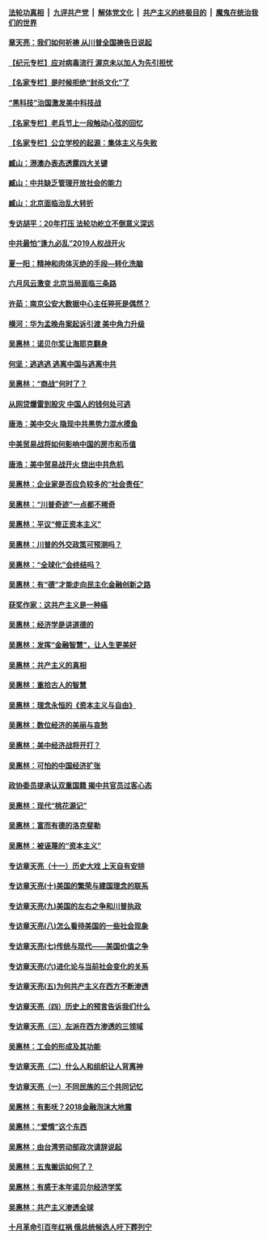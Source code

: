 

####  [法轮功真相](../../../../basic/blob/master/README.md?t=06211831) &nbsp;|&nbsp; [九评共产党](../../../../9ping.md/blob/master/README.md?t=06211831) &nbsp;|&nbsp; [解体党文化](../../../../jtdwh.md/blob/master/README.md?t=06211831)  &nbsp;|&nbsp; [共产主义的终极目的](../../../../gczydzjmd.md/blob/master/README.md?t=06211831) &nbsp;|&nbsp; [魔鬼在统治我们的世界](../../../../mgztzwmdsj.md/blob/master/README.md?t=06211831) 

#### [章天亮：我们如何祈祷 从川普全国祷告日说起](../pages/nsc423/n11944627.md?t=06211831) 

#### [【纪元专栏】应对病毒流行 渥京未以加人为先引担忧](../pages/nsc423/n11875714.md?t=06211831) 

#### [【名家专栏】是时候拒绝“封杀文化”了](../pages/nsc423/n11814093.md?t=06211831) 

#### [“黑科技”治国激发美中科技战](../pages/nsc423/n11638056.md?t=06211831) 

#### [【名家专栏】老兵节上一段触动心弦的回忆](../pages/nsc423/n11646016.md?t=06211831) 

#### [【名家专栏】公立学校的起源：集体主义与失败](../pages/nsc423/n11601833.md?t=06211831) 

#### [臧山：港澳办表态透露四大关键](../pages/nsc423/n11421628.md?t=06211831) 

#### [臧山：中共缺乏管理开放社会的能力](../pages/nsc423/n11407457.md?t=06211831) 

#### [臧山：北京面临治乱大转折](../pages/nsc423/n11406895.md?t=06211831) 

#### [专访胡平：20年打压 法轮功屹立不倒意义深远](../pages/nsc423/n11398800.md?t=06211831) 

#### [中共最怕“逢九必乱”2019人权战开火](../pages/nsc423/n11385248.md?t=06211831) 

#### [夏一阳：精神和肉体灭绝的手段—转化洗脑](../pages/nsc423/n11368250.md?t=06211831) 

#### [六月风云激变 北京当局面临三条路](../pages/nsc423/n11313668.md?t=06211831) 

#### [许茹：南京公安大数据中心主任猝死是偶然？](../pages/nsc423/n11064744.md?t=06211831) 

#### [横河：华为孟晚舟案起诉引渡 美中角力升级](../pages/nsc423/n11027230.md?t=06211831) 

#### [吴惠林：诺贝尔奖让海耶克翻身](../pages/nsc423/n10890049.md?t=06211831) 

#### [何坚：逃逃逃 逃离中国与逃离中共](../pages/nsc423/n10592891.md?t=06211831) 

#### [吴惠林：“商战”何时了？](../pages/nsc423/n10573558.md?t=06211831) 

#### [从网贷爆雷到股灾 中国人的钱何处可逃](../pages/nsc423/n10572800.md?t=06211831) 

#### [唐浩：美中交火 隐现中共黑势力混水摸鱼](../pages/nsc423/n10544040.md?t=06211831) 

#### [中美贸易战将如何影响中国的房市和币值](../pages/nsc423/n10543697.md?t=06211831) 

#### [唐浩：美中贸易战开火 烧出中共危机](../pages/nsc423/n10540126.md?t=06211831) 

#### [吴惠林：企业家是否应负较多的“社会责任”](../pages/nsc423/n10535022.md?t=06211831) 

#### [吴惠林：“川普奇迹”一点都不稀奇](../pages/nsc423/n10512808.md?t=06211831) 

#### [吴惠林：平议“修正资本主义”](../pages/nsc423/n10495724.md?t=06211831) 

#### [吴惠林：川普的外交政策可预测吗？](../pages/nsc423/n10462387.md?t=06211831) 

#### [吴惠林：“全球化”会终结吗？](../pages/nsc423/n10452838.md?t=06211831) 

#### [吴惠林：有“德”才能走向民主化金融创新之路](../pages/nsc423/n10432292.md?t=06211831) 

#### [获奖作家：这共产主义是一种癌](../pages/nsc423/n10431541.md?t=06211831) 

#### [吴惠林：经济学是讲道德的](../pages/nsc423/n10398014.md?t=06211831) 

#### [吴惠林：发挥“金融智慧”，让人生更美好](../pages/nsc423/n10375019.md?t=06211831) 

#### [吴惠林：共产主义的真相](../pages/nsc423/n10351394.md?t=06211831) 

#### [吴惠林：重拾古人的智慧](../pages/nsc423/n10337691.md?t=06211831) 

#### [吴惠林：理念永恒的《资本主义与自由》](../pages/nsc423/n10316274.md?t=06211831) 

#### [吴惠林：数位经济的美丽与哀愁](../pages/nsc423/n10292946.md?t=06211831) 

#### [吴惠林：美中经济战将开打？](../pages/nsc423/n10258825.md?t=06211831) 

#### [吴惠林：可怕的中国经济扩张](../pages/nsc423/n10219147.md?t=06211831) 

#### [政协委员提承认双重国籍 揭中共官员过客心态](../pages/nsc423/n10208809.md?t=06211831) 

#### [吴惠林：现代“桃花源记”](../pages/nsc423/n10185234.md?t=06211831) 

#### [吴惠林：富而有德的洛克斐勒](../pages/nsc423/n10142264.md?t=06211831) 

#### [吴惠林：被诬蔑的“资本主义”](../pages/nsc423/n10124816.md?t=06211831) 

#### [专访章天亮（十一）历史大戏 上天自有安排](../pages/nsc423/n10094905.md?t=06211831) 

#### [专访章天亮(十)美国的繁荣与建国理念的联系](../pages/nsc423/n10094899.md?t=06211831) 

#### [专访章天亮(九)美国的左右之争和川普执政](../pages/nsc423/n10094889.md?t=06211831) 

#### [专访章天亮(八)怎么看待美国的一些社会现象](../pages/nsc423/n10094857.md?t=06211831) 

#### [专访章天亮(七)传统与现代——美国价值之争](../pages/nsc423/n10093140.md?t=06211831) 

#### [专访章天亮(六)进化论与当前社会变化的关系](../pages/nsc423/n10092036.md?t=06211831) 

#### [专访章天亮(五)为何共产主义在西方不断渗透](../pages/nsc423/n10083620.md?t=06211831) 

#### [专访章天亮（四）历史上的预言告诉我们什么](../pages/nsc423/n10083606.md?t=06211831) 

#### [专访章天亮（三）左派在西方渗透的三领域](../pages/nsc423/n10081115.md?t=06211831) 

#### [吴惠林：工会的形成及其功能](../pages/nsc423/n10080633.md?t=06211831) 

#### [专访章天亮（二）什么人和组织让人背离神](../pages/nsc423/n10076637.md?t=06211831) 

#### [专访章天亮（一）不同民族的三个共同记忆](../pages/nsc423/n10074188.md?t=06211831) 

#### [吴惠林：有影呒？2018金融泡沫大地震](../pages/nsc423/n10040534.md?t=06211831) 

#### [吴惠林：“爱情”这个东西](../pages/nsc423/n10019423.md?t=06211831) 

#### [吴惠林：由台湾劳动部政次请辞说起](../pages/nsc423/n9979679.md?t=06211831) 

#### [吴惠林：五鬼搬运如何了？](../pages/nsc423/n9925338.md?t=06211831) 

#### [吴惠林：有感于本年诺贝尔经济学奖](../pages/nsc423/n9871883.md?t=06211831) 

#### [吴惠林：共产主义渗透全球](../pages/nsc423/n9812748.md?t=06211831) 

#### [十月革命引百年红祸 俄总统候选人吁下葬列宁](../pages/nsc423/n9810182.md?t=06211831) 

